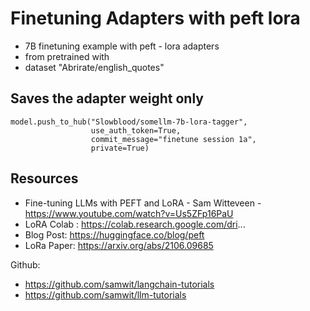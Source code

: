 # Finetuning Adapters with peft lora

- 7B finetuning example with peft - lora adapters
- from pretrained with 
- dataset "Abrirate/english_quotes" 

## Saves the adapter weight only
```
model.push_to_hub("Slowblood/somellm-7b-lora-tagger",
                  use_auth_token=True,
                  commit_message="finetune session 1a",
                  private=True)
```

## Resources
- Fine-tuning LLMs with PEFT and LoRA - Sam Witteveen - https://www.youtube.com/watch?v=Us5ZFp16PaU
- LoRA Colab : https://colab.research.google.com/dri...
- Blog Post: https://huggingface.co/blog/peft
- LoRa Paper: https://arxiv.org/abs/2106.09685

Github:
- https://github.com/samwit/langchain-tutorials
- https://github.com/samwit/llm-tutorials